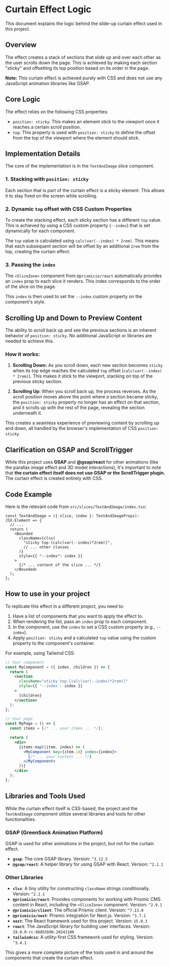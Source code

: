 # Curtain Effect Logic

This document explains the logic behind the slide-up curtain effect used in this project.

## Overview

The effect creates a stack of sections that slide up and over each other as the user scrolls down the page. This is achieved by making each section "sticky" and offsetting its top position based on its order in the page.

**Note:** This curtain effect is achieved purely with CSS and does not use any JavaScript animation libraries like GSAP.

## Core Logic

The effect relies on the following CSS properties:

-   `position: sticky`: This makes an element stick to the viewport once it reaches a certain scroll position.
-   `top`: This property is used with `position: sticky` to define the offset from the top of the viewport where the element should stick.

## Implementation Details

The core of the implementation is in the `TextAndImage` slice component.

### 1. Stacking with `position: sticky`

Each section that is part of the curtain effect is a sticky element. This allows it to stay fixed on the screen while scrolling.

### 2. Dynamic `top` offset with CSS Custom Properties

To create the stacking effect, each sticky section has a different `top` value. This is achieved by using a CSS custom property (`--index`) that is set dynamically for each component.

The `top` value is calculated using `calc(var(--index) * 2rem)`. This means that each subsequent section will be offset by an additional `2rem` from the top, creating the curtain effect.

### 3. Passing the `index`

The `<SliceZone>` component from `@prismicio/react` automatically provides an `index` prop to each slice it renders. This index corresponds to the order of the slice on the page.

This `index` is then used to set the `--index` custom property on the component's style.

## Scrolling Up and Down to Preview Content

The ability to scroll back up and see the previous sections is an inherent behavior of `position: sticky`. No additional JavaScript or libraries are needed to achieve this.

### How it works:

1.  **Scrolling Down:** As you scroll down, each new section becomes `sticky` when its top edge reaches the calculated `top` offset (`calc(var(--index) * 2rem)`). This makes it stick to the viewport, stacking on top of the previous sticky section.

2.  **Scrolling Up:** When you scroll back up, the process reverses. As the scroll position moves above the point where a section became sticky, the `position: sticky` property no longer has an effect on that section, and it scrolls up with the rest of the page, revealing the section underneath it.

This creates a seamless experience of previewing content by scrolling up and down, all handled by the browser's implementation of CSS `position: sticky`.

## Clarification on GSAP and ScrollTrigger

While this project uses **GSAP** and **@gsap/react** for other animations (like the parallax image effect and 3D model interactions), it's important to note that **the curtain effect itself does not use GSAP or the ScrollTrigger plugin.** The curtain effect is created entirely with CSS.

## Code Example

Here is the relevant code from `src/slices/TextAndImage/index.tsx`:

```tsx
const TextAndImage = ({ slice, index }: TextAndImageProps): JSX.Element => {
  // ...
  return (
    <Bounded
      className={clsx(
        "sticky top-[calc(var(--index)*2rem)]",
        // ... other classes
      )}
      style={{ "--index": index }}
    >
      {/* ... content of the slice ... */}
    </Bounded>
  );
};
```

## How to use in your project

To replicate this effect in a different project, you need to:

1.  Have a list of components that you want to apply the effect to.
2.  When rendering the list, pass an `index` prop to each component.
3.  In the component, use the `index` to set a CSS custom property (e.g., `--index`).
4.  Apply `position: sticky` and a calculated `top` value using the custom property to the component's container.

For example, using Tailwind CSS:

```jsx
// Your component
const MyComponent = ({ index, children }) => {
  return (
    <section
      className="sticky top-[calc(var(--index)*2rem)]"
      style={{ '--index': index }}
    >
      {children}
    </section>
  );
};

// Your page
const MyPage = () => {
  const items = [/* ... your items ... */];

  return (
    <div>
      {items.map((item, index) => (
        <MyComponent key={item.id} index={index}>
          {/* ... your content ... */}
        </MyComponent>
      ))}
    </div>
  );
};
```

## Libraries and Tools Used

While the curtain effect itself is CSS-based, the project and the `TextAndImage` component utilize several libraries and tools for other functionalities.

### GSAP (GreenSock Animation Platform)

GSAP is used for other animations in the project, but not for the curtain effect.
- **`gsap`**: The core GSAP library. Version: `^3.12.5`
- **`@gsap/react`**: A helper library for using GSAP with React. Version: `^2.1.1`

### Other Libraries

- **`clsx`**: A tiny utility for constructing `className` strings conditionally. Version: `^2.1.1`
- **`@prismicio/react`**: Provides components for working with Prismic CMS content in React, including the `<SliceZone>` component. Version: `^2.9.1`
- **`@prismicio/client`**: The official Prismic client. Version: `^7.13.0`
- **`@prismicio/next`**: Prismic integration for Next.js. Version: `^1.7.1`
- **`next`**: The React framework used for this project. Version: `15.0.3`
- **`react`**: The JavaScript library for building user interfaces. Version: `19.0.0-rc-66855b96-20241106`
- **`tailwindcss`**: A utility-first CSS framework used for styling. Version: `^3.4.1`

This gives a more complete picture of the tools used in and around the components that create the curtain effect.
